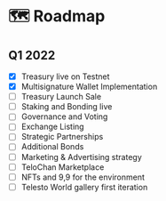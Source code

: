 # 🗺 Roadmap

## Q1 2022

* [x] Treasury live on Testnet
* [x] Multisignature Wallet Implementation
* [ ] Treasury Launch Sale
* [ ] Staking and Bonding live
* [ ] Governance and Voting
* [ ] Exchange Listing
* [ ] Strategic Partnerships
* [ ] Additional Bonds
* [ ] Marketing & Advertising strategy
* [ ] TeloChan Marketplace
* [ ] NFTs and 9,9 for the environment
* [ ] Telesto World gallery first iteration
